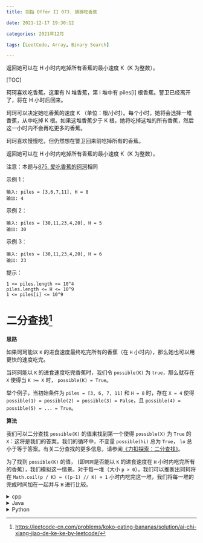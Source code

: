 ```yaml
---
title: 剑指 Offer II 073. 狒狒吃香蕉

date: 2021-12-17 19:30:12  

categories: 2021年12月

tags: [LeetCode, Array, Binary Search]

---
```


返回她可以在 H 小时内吃掉所有香蕉的最小速度 K（K 为整数）。

<!-- more -->

[TOC]

珂珂喜欢吃香蕉。这里有 N 堆香蕉，第 i 堆中有 piles[i] 根香蕉。警卫已经离开了，将在 H 小时后回来。

珂珂可以决定她吃香蕉的速度 K （单位：根/小时）。每个小时，她将会选择一堆香蕉，从中吃掉 K 根。如果这堆香蕉少于 K 根，她将吃掉这堆的所有香蕉，然后这一小时内不会再吃更多的香蕉。  

珂珂喜欢慢慢吃，但仍然想在警卫回来前吃掉所有的香蕉。

返回她可以在 H 小时内吃掉所有香蕉的最小速度 K（K 为整数）。

注意：本题与[875. 爱吃香蕉的珂珂](https://leetcode-cn.com/problems/nZZqjQ/)相同

示例 1：

    输入: piles = [3,6,7,11], H = 8
    输出: 4
示例 2：

    输入: piles = [30,11,23,4,20], H = 5
    输出: 30
示例 3：

    输入: piles = [30,11,23,4,20], H = 6
    输出: 23


提示：
    
    1 <= piles.length <= 10^4
    piles.length <= H <= 10^9
    1 <= piles[i] <= 10^9

# 二分查找[^1]

**思路**

如果珂珂能以 `K` 的进食速度最终吃完所有的香蕉（在 `H` 小时内），那么她也可以用更快的速度吃完。

当珂珂能以 `K` 的进食速度吃完香蕉时，我们令 `possible(K)` 为 `true`，那么就存在 `X` 使得当 `K >= X` 时， `possible(K) = True`。

举个例子，当初始条件为 `piles = [3, 6, 7, 11]` 和 `H = 8` 时，存在 `X = 4` 使得 `possible(1) = possible(2) = possible(3) = False`，且 `possible(4) = possible(5) = ... = True`。

**算法**

我们可以二分查找 `possible(K)` 的值来找到第一个使得 `possible(X)` 为 `True` 的 `X`：这将是我们的答案。我们的循环中，不变量 `possible(hi)` 总为 `True`， `lo` 总小于等于答案。有关二分查找的更多信息，请参阅[《力扣探索：二分查找》](https://leetcode-cn.com/explore/learn/card/binary-search/)。

为了找到 `possible(K)` 的值， (即`珂珂`是否能以 `K` 的进食速度在 `H` 小时内吃完所有的香蕉），我们模拟这一情景。对于每一堆（大小 `p > 0`），我们可以推断出珂珂将在 `Math.ceil(p / K) = ((p-1) // K) + 1` 小时内吃完这一堆，我们将每一堆的完成时间加在一起并与 `H` 进行比较。


<details>
    <summary>cpp</summary>

```cpp [2q2E5AzB-C++]
class Solution {
public:
    int minEatingSpeed(vector<int>& piles, int H) {
        int lo = 1, hi = pow(10, 9);
        while (lo < hi) {
            int mi = lo + (hi - lo) / 2;
            if (!possible(piles, H, mi))
                lo = mi + 1;
            else
                hi = mi;
        }

        return lo;
    }

    // Can Koko eat all bananas in H hours with eating speed K?
    bool possible(vector<int>& piles, int H, int K) {
        int time = 0;
        for (int p: piles)
            time += (p - 1) / K + 1;
        return time <= H;
    }
};
```
</details>
<details>
    <summary>Java</summary>

```java [2q2E5AzB-Java]
class Solution {
    public int minEatingSpeed(int[] piles, int H) {
        int lo = 1;
        int hi = 1_000_000_000;
        while (lo < hi) {
            int mi = (lo + hi) / 2;
            if (!possible(piles, H, mi))
                lo = mi + 1;
            else
                hi = mi;
        }

        return lo;
    }

    // Can Koko eat all bananas in H hours with eating speed K?
    public boolean possible(int[] piles, int H, int K) {
        int time = 0;
        for (int p: piles)
            time += (p-1) / K + 1;
        return time <= H;
    }
}
```
</details>
<details>
    <summary>Python</summary>

```python [2q2E5AzB-Python]
class Solution(object):
    def minEatingSpeed(self, piles, H):
        # Can Koko eat all bananas in H hours with eating speed K?
        def possible(K):
            return sum((p-1) / K + 1 for p in piles) <= H

        lo, hi = 1, max(piles)
        while lo < hi:
            mi = (lo + hi) / 2
            if not possible(mi):
                lo = mi + 1
            else:
                hi = mi
        return lo
```

</details>

[^1]:https://leetcode-cn.com/problems/koko-eating-bananas/solution/ai-chi-xiang-jiao-de-ke-ke-by-leetcode/